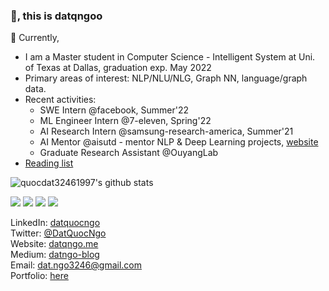 ### 👋, this is datqngoo

🔭 Currently,
 - I am a Master student in Computer Science - Intelligent System at Uni. of Texas at Dallas, graduation exp. May 2022
 - Primary areas of interest: NLP/NLU/NLG, Graph NN, language/graph data.
 - Recent activities:
   - SWE Intern @facebook, Summer'22
   - ML Engineer Intern @7-eleven, Spring'22
   - AI Research Intern @samsung-research-america, Summer'21
   - AI Mentor @aisutd - mentor NLP & Deep Learning projects, [website](https://aisutd.org/)
   - Graduate Research Assistant @OuyangLab
 - [Reading list](https://kind-ginger-256.notion.site/3a9dce5fd7484b40b2b2878ae584c0ff?v=7d1c09555831483c8bc901c2f7cf064a)
 
![quocdat32461997's github stats](https://github-readme-stats.vercel.app/api?username=quocdat32461997&show_icons=true&theme=radical&count_private=true)

![](https://img.shields.io/badge/-Python-informational?logo=Python&color=9F9393)
![](https://img.shields.io/badge/-TensorFlow-informational?logo=TensorFlow&color=F2EFEF)
![](https://img.shields.io/badge/-AWS-informational?logo=AWS&color=FFCCCC)
![](https://img.shields.io/badge/PyTorch-%23EE4C2C.svg?style=for-the-badge&logo=PyTorch&logoColor=white)

LinkedIn: [datquocngo](https://www.linkedin.com/in/datquocngo/) \
Twitter: [@DatQuocNgo](https://twitter.com/DatQuocNgo) \
Website: [datqngo.me](http://datqngo.me) \
Medium: [datngo-blog](datqngo.medium.com)\
Email: [dat.ngo3246@gmail.com](mailto:dat.ngo3246@gmail.com) \
Portfolio: [here](https://kind-ginger-256.notion.site/machine-learning-portfolio-448355abb41b4b728989b5249f1dffa5)
